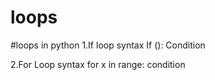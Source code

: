# loops
#loops in python
1.If loop syntax
If ():
  Condition

2.For Loop syntax
for x in range:
   condition
